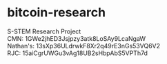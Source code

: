 bitcoin-research
================

S-STEM Research Project  
CMN: 1GWe2jhED3Jsjpzy3atk8LoSAy9LcaNgaW  
Nathan's: 13sXp36ULdrwkF8Xr2q49rE3nGs53VQ6V2  
RJC: 15aiCgrUWGu3vAg18UB2sHbpAbS5VPTh7d  
